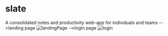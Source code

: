 # slate
A consolidated notes and productivity web-app for individuals and teams
-->landing page
![landingPage](https://github.com/shradiphylleia/slate/assets/118170804/923bfa31-34c0-423b-906f-58f98ae38fd8)
-->login page
![login](https://github.com/shradiphylleia/slate/assets/118170804/04e2c07a-e0cb-498a-a453-70de527c9563)

